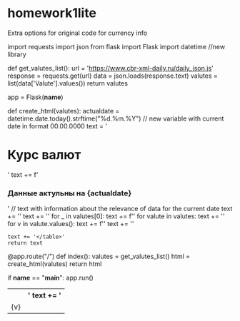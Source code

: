 # homework1lite
Extra options for original code for currency info


import requests
import json
from flask import Flask
import datetime //new library


def get_valutes_list():
    url = 'https://www.cbr-xml-daily.ru/daily_json.js'
    response = requests.get(url)
    data = json.loads(response.text)
    valutes = list(data['Valute'].values())
    return valutes


app = Flask(__name__)


def create_html(valutes):
    actualdate = datetime.date.today().strftime("%d.%m.%Y") // new variable with current date in format 00.00.0000
    text = '<h1>Курс валют</h1>'
    text += f'<h3>Данные актульны на {actualdate}</h3>' // text with information about the relevance of data for the current date
    text += '<table>'
    text += '<tr>'
    for _ in valutes[0]:
        text += f'<th><th>'
    text += '</tr>'
    for valute in valutes:
        text += '<tr>'
        for v in valute.values():
            text += f'<td>{v}</td>'
        text += '</tr>'

    text += '</table>'
    return text


@app.route("/")
def index():
    valutes = get_valutes_list()
    html = create_html(valutes)
    return html


if __name__ == "__main__":
    app.run()

